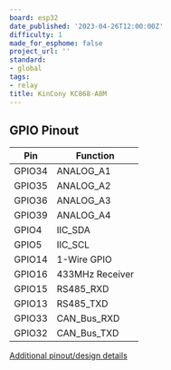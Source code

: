 ```yaml
---
board: esp32
date_published: '2023-04-26T12:00:00Z'
difficulty: 1
made_for_esphome: false
project_url: ''
standard:
- global
tags:
- relay
title: KinCony KC868-A8M
---
```


## GPIO Pinout

| Pin    | Function            |
| ------ | ------------------- |
| GPIO34 | ANALOG_A1           |
| GPIO35 | ANALOG_A2           |
| GPIO36 | ANALOG_A3           |
| GPIO39 | ANALOG_A4           |
| GPIO4  | IIC_SDA             |
| GPIO5  | IIC_SCL             |
| GPIO14 | 1-Wire GPIO         |
| GPIO16 | 433MHz Receiver     |
| GPIO15 | RS485_RXD           |
| GPIO13 | RS485_TXD           |
| GPIO33 | CAN_Bus_RXD         |
| GPIO32 | CAN_Bus_TXD         |
[Additional pinout/design details](https://www.kincony.com/esp32-can-bus-board.html)